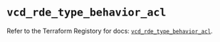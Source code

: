 # `vcd_rde_type_behavior_acl`

Refer to the Terraform Registory for docs: [`vcd_rde_type_behavior_acl`](https://registry.terraform.io/providers/vmware/vcd/3.10.0/docs/resources/rde_type_behavior_acl).
